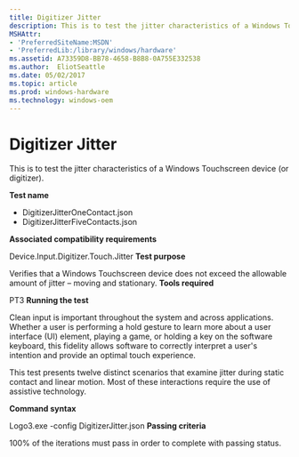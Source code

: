 ```yaml
---
title: Digitizer Jitter
description: This is to test the jitter characteristics of a Windows Touchscreen device (or digitizer).
MSHAttr:
- 'PreferredSiteName:MSDN'
- 'PreferredLib:/library/windows/hardware'
ms.assetid: A73359D8-BB78-4658-B8B8-0A755E332538
ms.author:  EliotSeattle
ms.date: 05/02/2017
ms.topic: article
ms.prod: windows-hardware
ms.technology: windows-oem
---
```


# Digitizer Jitter


This is to test the jitter characteristics of a Windows Touchscreen device (or digitizer).

**Test name**

-   DigitizerJitterOneContact.json
-   DigitizerJitterFiveContacts.json

**Associated compatibility requirements**

Device.Input.Digitizer.Touch.Jitter
**Test purpose**

Verifies that a Windows Touchscreen device does not exceed the allowable amount of jitter – moving and stationary.
**Tools required**

PT3
**Running the test**

Clean input is important throughout the system and across applications. Whether a user is performing a hold gesture to learn more about a user interface (UI) element, playing a game, or holding a key on the software keyboard, this fidelity allows software to correctly interpret a user's intention and provide an optimal touch experience.

This test presents twelve distinct scenarios that examine jitter during static contact and linear motion. Most of these interactions require the use of assistive technology.

**Command syntax**

Logo3.exe -config DigitizerJitter.json
**Passing criteria**

100% of the iterations must pass in order to complete with passing status.
 

 






